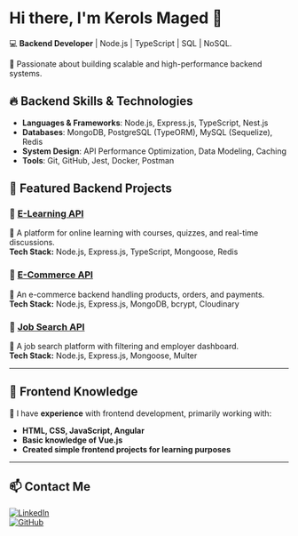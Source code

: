 # Hi there, I'm Kerols Maged 👋  

💻 **Backend Developer** | Node.js | TypeScript | SQL | NoSQL. 

🚀 Passionate about building scalable and high-performance backend systems.  

## 🔥 Backend Skills & Technologies  
- **Languages & Frameworks**: Node.js, Express.js, TypeScript, Nest.js  
- **Databases**: MongoDB, PostgreSQL (TypeORM), MySQL (Sequelize), Redis  
- **System Design**: API Performance Optimization, Data Modeling, Caching  
- **Tools**: Git, GitHub, Jest, Docker, Postman  

## 📌 Featured Backend Projects  

### 🔹 [E-Learning API](https://github.com/keroMaged0/E-Learning-API)  
📌 A platform for online learning with courses, quizzes, and real-time discussions.  
**Tech Stack:** Node.js, Express.js, TypeScript, Mongoose, Redis  

### 🔹 [E-Commerce API](https://github.com/keroMaged0/E-Commerce-Api)  
📌 An e-commerce backend handling products, orders, and payments.  
**Tech Stack:** Node.js, Express.js, MongoDB, bcrypt, Cloudinary  

### 🔹 [Job Search API](https://github.com/keroMaged0/Job-Search-API)  
📌 A job search platform with filtering and employer dashboard.  
**Tech Stack:** Node.js, Express.js, Mongoose, Multer  

---

## 🎨 Frontend Knowledge  
🔹 I have **experience** with frontend development, primarily working with:  
- **HTML, CSS, JavaScript, Angular**  
- **Basic knowledge of Vue.js**  
- **Created simple frontend projects for learning purposes**  

---
## 📫 Contact Me  
[![LinkedIn](https://img.shields.io/badge/LinkedIn-Kerols%20Maged-blue?style=flat&logo=linkedin)](https://www.linkedin.com/in/kerols-maged/)  
[![GitHub](https://img.shields.io/badge/GitHub-keroMaged0-lightgray?style=flat&logo=github)](https://github.com/keroMaged0)  
